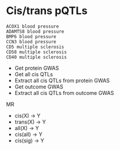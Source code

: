 # Cis/trans pQTLs

```
ACOX1 blood pressure
ADAMTS8 blood pressure
BMP6 blood pressure
CCN3 blood pressure
CD5 multiple sclerosis
CD58 multiple sclerosis
CD40 multiple sclerosis
```


- Get protein GWAS
- Get all cis QTLs
- Extract all cis QTLs from protein GWAS
- Get outcome GWAS
- Extract all cis QTLs from outcome GWAS

MR
- cis(X) -> Y
- trans(X) -> Y
- all(X) -> Y
- cis(all) -> Y
- cis(sig) -> Y

